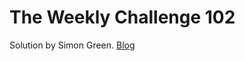 # The Weekly Challenge 102

Solution by Simon Green. [Blog](https://dev.to/simongreennet/weekly-challenge-102-57jb)
